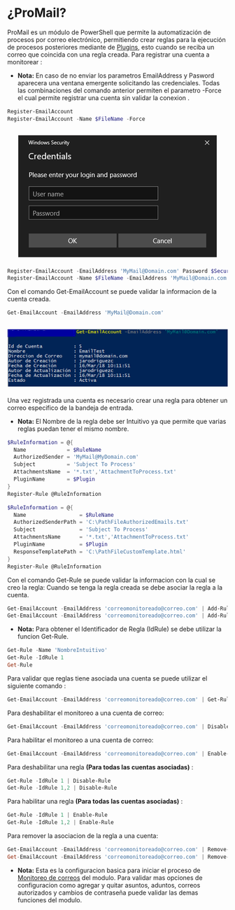 # ¿ProMail?

ProMail es un módulo de PowerShell que permite la automatización de procesos por correo electrónico, permitiendo crear reglas para la ejecución de procesos posteriores mediante de [Plugins](Setuo/Plugin-Manager.md), esto cuando se reciba un correo que coincida con una regla creada.
Para registrar una cuenta a monitorear :
- **Nota:**
En caso de no enviar los parametros EmailAddress y Pasword aparecera una ventana emergente solicitando las credenciales.
Todas las combinaciones del comando anterior permiten el parametro -Force el cual permite registrar una cuenta sin validar la conexion .
```powershell
Register-EmailAccount
Register-EmailAccount -Name $FileName -Force
```
<h2 align="center"><img src="Credential Dialog.png" /></center></h2>

```powershell
Register-EmailAccount -EmailAddress 'MyMail@Domain.com' Password $SecureString -Force
Register-EmailAccount -Name $FileName -EmailAddress 'MyMail@Domain.com' -Password $SecureString -Force
```
Con el comando Get-EmailAccount se puede validar la informacion de la cuenta creada.
```powershell
Get-EmailAccount -EmailAddress 'MyMail@Domain.com'
```
<h2 align="center"><img src="Get Account.png" /></center></h2>

Una vez registrada una cuenta es necesario crear una regla para obtener un correo especifico de la bandeja de entrada.

- **Nota:**
El Nombre de la regla debe ser Intuitivo ya que permite que varias reglas puedan tener el mismo nombre.

```powershell
$RuleInformation = @{
  Name             = $RuleName 
  AuthorizedSender = 'MyMail@MyDomain.com'
  Subject          = 'Subject To Process' 
  AttachmentsName  = '*.txt','AttachmentToProcess.txt' 
  PluginName       = $Plugin
}
Register-Rule @RuleInformation
```
```powershell
$RuleInformation = @{
  Name                 = $RuleName 
  AuthorizedSenderPath = 'C:\PathFileAuthorizedEmails.txt'
  Subject              = 'Subject To Process' 
  AttachmentsName      = '*.txt','AttachmentToProcess.txt' 
  PluginName           = $Plugin
  ResponseTemplatePath = 'C:\PathFileCustomTemplate.html'
}
Register-Rule @RuleInformation
```
Con el comando Get-Rule se puede validar la informacion con la cual se creo la regla:
Cuando se tenga la regla creada se debe asociar la regla a la cuenta.

```powershell
Get-EmailAccount -EmailAddress 'correomonitoreado@correo.com' | Add-RuleToEmailAccount -IdRule (Get-Rule -Name 'NombreIntuitivo').IdRule
Get-EmailAccount -EmailAddress 'correomonitoreado@correo.com' | Add-RuleToEmailAccount -IdRule 1
```
- **Nota:**
Para obtener el Identificador de Regla (IdRule) se debe utilizar la funcion Get-Rule.
```powershell
Get-Rule -Name 'NombreIntuitivo'
Get-Rule -IdRule 1
Get-Rule
```
Para validar que reglas tiene asociada una cuenta se puede utilizar el siguiente comando :
```powershell
Get-EmailAccount -EmailAddress 'correomonitoreado@correo.com' | Get-Rule
```
Para deshabilitar el monitoreo a una cuenta de correo:
```powershell
Get-EmailAccount -EmailAddress 'correomonitoreado@correo.com' | Disable-EmailAccount
```
Para habilitar el monitoreo a una cuenta de correo:
```powershell
Get-EmailAccount -EmailAddress 'correomonitoreado@correo.com' | Enable-EmailAccount
```
Para deshabilitar una regla **(Para todas las cuentas asociadas)** :
```powershell
Get-Rule -IdRule 1 | Disable-Rule
Get-Rule -IdRule 1,2 | Disable-Rule
```
Para habilitar una regla **(Para todas las cuentas asociadas)** :
```powershell
Get-Rule -IdRule 1 | Enable-Rule
Get-Rule -IdRule 1,2 | Enable-Rule
```
Para remover la asociacion de la regla a una cuenta:
```powershell
Get-EmailAccount -EmailAddress 'correomonitoreado@correo.com' | Remove-RuleFromEmailAccount -IdRule 1
Get-EmailAccount -EmailAddress 'correomonitoreado@correo.com' | Remove-RuleFromEmailAccount -IdRule 1,2
```

- **Nota:**
Esta es la configuracion basica para iniciar el proceso de [Monitoreo de correos](Monitor-Emails.md) del modulo. Para validar mas opciones de configuracion como agregar y quitar asuntos, aduntos, correos autorizados y cambios de contraseña puede validar las demas funciones del modulo.


